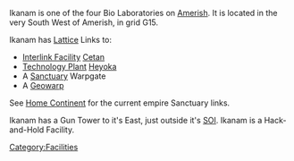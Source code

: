 Ikanam is one of the four Bio Laboratories on
[Amerish](Amerish.md). It is located in the very South West of
Amerish, in grid G15.

Ikanam has [Lattice](Lattice.md) Links to:

- [Interlink Facility](Interlink_Facility.md)
  [Cetan](Cetan.md)
- [Technology Plant](Technology_Plant.md)
  [Heyoka](Heyoka.md)
- A [Sanctuary](Sanctuary.md) Warpgate
- A [Geowarp](Geowarp.md)

See [Home Continent](Home_Continent.md) for the current empire
Sanctuary links.

Ikanam has a Gun Tower to it's East, just outside it's
[SOI](SOI.md). Ikanam is a Hack-and-Hold Facility.

[Category:Facilities](Category:Facilities.md)
